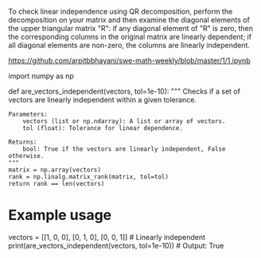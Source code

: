 To check linear independence using QR decomposition, perform the decomposition on your matrix and then examine the diagonal elements of the upper triangular matrix "R": if any diagonal element of "R" is zero, then the corresponding columns in the original matrix are linearly dependent; if all diagonal elements are non-zero, the columns are linearly independent. 

https://github.com/arpitbbhayani/swe-math-weekly/blob/master/1/1.ipynb

<!-- try using that  -->

import numpy as np

def are_vectors_independent(vectors, tol=1e-10):
    """
    Checks if a set of vectors are linearly independent within a given tolerance.

    Parameters:
        vectors (list or np.ndarray): A list or array of vectors.
        tol (float): Tolerance for linear dependence.

    Returns:
        bool: True if the vectors are linearly independent, False otherwise.
    """
    matrix = np.array(vectors)
    rank = np.linalg.matrix_rank(matrix, tol=tol)
    return rank == len(vectors)

# Example usage
vectors = [[1, 0, 0], [0, 1, 0], [0, 0, 1]]  # Linearly independent
print(are_vectors_independent(vectors, tol=1e-10))  # Output: True
